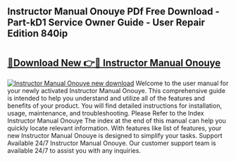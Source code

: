 ## Instructor Manual Onouye PDf Free Download - Part-kD1 Service Owner Guide - User Repair Edition 840ip

# <h2><a href="http://bc49895.oget.top/?id=Instructor+Manual+Onouye">🔗Download New 👉🔴 Instructor Manual Onouye</a></h2>

[![Instructor Manual Onouye new download](https://i.imgur.com/5g1atiW.png)](http://bc49895.oget.top/?id=Instructor+Manual+Onouye)
Welcome to the user manual for your newly activated Instructor Manual Onouye. This comprehensive guide is intended to help you understand and utilize all of the features and benefits of your product. You will find detailed instructions for installation, usage, maintenance, and troubleshooting. Please Refer to the Index Instructor Manual Onouye The index at the end of this manual can help you quickly locate relevant information. With features like list of features, your new Instructor Manual Onouye is designed to simplify your tasks. Support Available 24/7 Instructor Manual Onouye. Our customer support team is available 24/7 to assist you with any inquiries.
